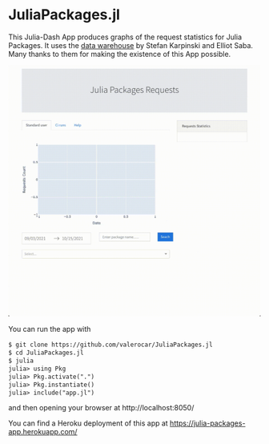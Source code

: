 # JuliaPackages.jl

This Julia-Dash App produces graphs of the request statistics for Julia Packages. It uses the [data warehouse](https://discourse.julialang.org/t/announcing-package-download-stats/69073) by Stefan Karpinski and Elliot Saba. Many thanks to them for making the existence of this App possible.

![Julia Packages App](JuliaPackages.gif)

You can run the app with

```
$ git clone https://github.com/valerocar/JuliaPackages.jl
$ cd JuliaPackages.jl
$ julia
julia> using Pkg
julia> Pkg.activate(".")
julia> Pkg.instantiate()
julia> include("app.jl")
```

and then opening your browser at http://localhost:8050/

You can find a Heroku deployment of this app at https://julia-packages-app.herokuapp.com/
